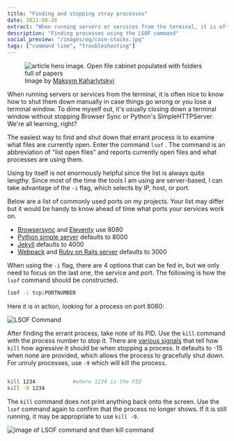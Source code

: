 ```yaml
---
title: "Finding and stopping stray processes"
date: 2021-08-28
extract: "When running servers or services from the terminal, it is often nice to know how to shut them down manually in case things go wrong or you lose a terminal window."
description: "Finding processes using the LSOF command"
social_preview: "/images/og/coin-stacks.jpg"
tags: ["command line", "troubleshooting"]
---
```


<figure>
  <img src="/images/og/file-drawer.jpg" alt="article hero image. Open file cabinet populated with folders full of papers">
  <figcaption>Image by <a href="https://unsplash.com/photos/Q9y3LRuuxmg">
Maksym Kaharlytskyi</a></figcaption>
</figure>

When running servers or services from the terminal, it is often nice to know how to shut them down manually in case things go wrong or you lose a terminal window. To dime myself out, it's usually closing down a terminal window without stopping Browser Sync or Python's SimpleHTTPServer. We're all learning, right?

The easiest way to find and shut down that errant process is to examine what files are currently open. Enter the command `lsof` . The command is an abbreviation of "list open files" and reports currently open files and what processes are using them.

Using by itself is not enormously helpful since the list is always quite lengthy. Since most of the time the tools I am using are server-based, I can take advantage of the `-i` flag, which selects by IP, host, or port.

Below are a list of commonly used ports on my projects. Your list may differ but it would be handy to know ahead of time what ports your services work on.

- [Browsersync](https://browsersync.io/) and [Eleventy](https://www.11ty.dev/) use 8080
- [Python simple server](https://docs.python.org/3/library/http.server.html#http.server.SimpleHTTPRequestHandler) defaults to 8000
- [Jekyll](https://jekyllrb.com/) defaults to 4000
- [Webpack](https://webpack.js.org/) and [Ruby on Rails server](https://guides.rubyonrails.org/getting_started.html#starting-up-the-web-server) defaults to 3000

When using the `-i` flag, there are 4 options that can be fed in, but we only need to focus on the last one, the service and port. The following is how the `lsof` command should be constructed.

```bash
lsof -i tcp:PORTNUMBER
```

Here it is in action, looking for a process on port 8080:

![LSOF Command](/images/lsof.jpg)

After finding the errant process, take note of its PID. Use the `kill` command with the process number to stop it. There are [various signals](https://ss64.com/osx/kill.html) that tell how `kill` how agressive it should be when stopping a process. It defaults to -15 when none are provided, which allows the process to gracefully shut down.  For unruly processes, use `-9` which will kill the process.

```bash

kill 1234            #where 1234 is the PID 
kill -9 1234
```

The `kill` command does not print anything back onto the screen. Use the `lsof` command again to confirm that the process no longer shows. If it is still running, it may be appropriate to use  `kill -9`.

![image of LSOF command and then kill command](/images/lsoff-kill.png)